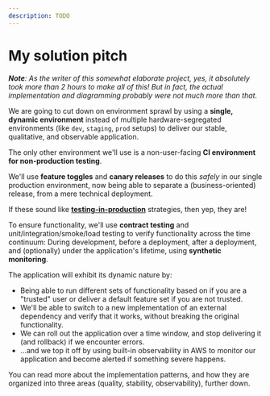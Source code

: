 ```yaml
---
description: TODO
---
```


# My solution pitch

_**Note**: As the writer of this somewhat elaborate project, yes, it absolutely took more than 2 hours to make all of this! But in fact, the actual implementation and diagramming probably were not much more than that._

We are going to cut down on environment sprawl by using a **single, dynamic environment** instead of multiple hardware-segregated environments (like `dev`, `staging`, `prod` setups) to deliver our stable, qualitative, and observable application.

The only other environment we'll use is a non-user-facing **CI environment for non-production testing**.

We'll use **feature toggles** and **canary releases** to do this _safely_ in our single production environment, now being able to separate a (business-oriented) release, from a mere technical deployment.

If these sound like [**testing-in-production**](https://launchdarkly.com/blog/testing-in-production-for-safety-and-sanity/) strategies, then yep, they are!

To ensure functionality, we'll use **contract testing** and unit/integration/smoke/load testing to verify functionality across the time continuum: During development, before a deployment, after a deployment, and (optionally) under the application's lifetime, using **synthetic monitoring**.

The application will exhibit its dynamic nature by:

- Being able to run different sets of functionality based on if you are a "trusted" user or deliver a default feature set if you are not trusted.
- We'll be able to switch to a new implementation of an external dependency and verify that it works, without breaking the original functionality.
- We can roll out the application over a time window, and stop delivering it (and rollback) if we encounter errors.
- ...and we top it off by using built-in observability in AWS to monitor our application and become alerted if something severe happens.

You can read more about the implementation patterns, and how they are organized into three areas (quality, stability, observability), further down.
